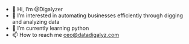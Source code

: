 - 👋 Hi, I’m @Digalyzer
- 👀 I’m interested in automating businesses efficiently through digging and analyzing data  
- 🌱 I’m currently learning python
- 📫 How to reach me ceo@datadigalyz.com


<!---
Digalyzer/Digalyzer is a ✨ special ✨ repository because its `README.md` (this file) appears on your GitHub profile.
You can click the Preview link to take a look at your changes.
--->

